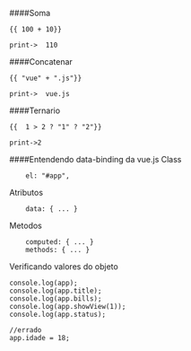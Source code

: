 ####Soma
```
{{ 100 + 10}} 

print->  110

```

####Concatenar
```
{{ "vue" + ".js"}} 

print->  vue.js

```

####Ternario
```
{{  1 > 2 ? "1" ? "2"}}

print->2
```


####Entendendo data-binding da vue.js
Class
```
	el: "#app",
```

Atributos
```
	data: { ... }
```

Metodos
```
	computed: { ... }
	methods: { ... }
```
Verificando valores do objeto
```
console.log(app);
console.log(app.title);
console.log(app.bills);
console.log(app.showView(1));
console.log(app.status);

//errado
app.idade = 18;
```